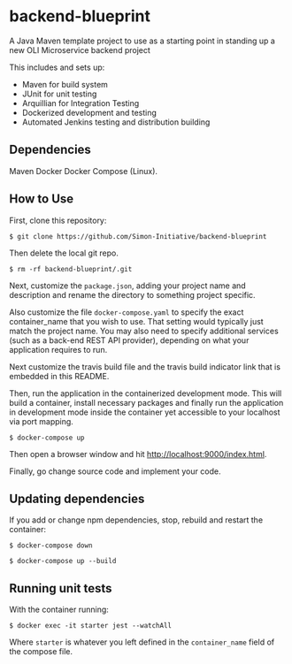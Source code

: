 # backend-blueprint
A Java Maven template project to use as a starting point in standing up a new OLI Microservice backend project

This includes and sets up:
* Maven for build system
* JUnit for unit testing
* Arquillian for Integration Testing
* Dockerized development and testing 
* Automated Jenkins testing and distribution building

## Dependencies
Maven
Docker
Docker Compose (Linux).

## How to Use

First, clone this repository:

```
$ git clone https://github.com/Simon-Initiative/backend-blueprint
```

Then delete the local git repo.

```
$ rm -rf backend-blueprint/.git
```

Next, customize the `package.json`, adding your project name and description
and rename the directory to something project specific. 

Also customize the
file `docker-compose.yaml` to specify the exact container_name that you wish
to use.  That setting would typically just match the project name. You may 
also need to specify additional services (such as a back-end REST API provider), 
depending on what your application requires to run.

Next customize the travis build file and the travis build indicator link that 
is embedded in this README. 

Then, run the application in the containerized development mode. This will
build a container, install necessary packages and finally run the application
in development mode inside the container yet accessible to your localhost via
port mapping.

```
$ docker-compose up
```

Then open a browser window and
hit [http://localhost:9000/index.html](http://localhost:9000/index.html).

Finally, go change source code and implement your code.

## Updating dependencies

If you add or change npm dependencies, stop, rebuild and restart the container:

```
$ docker-compose down

$ docker-compose up --build
```

## Running unit tests

With the container running:

```
$ docker exec -it starter jest --watchAll
```

Where `starter` is whatever you left defined in the `container_name` field of the compose file.
